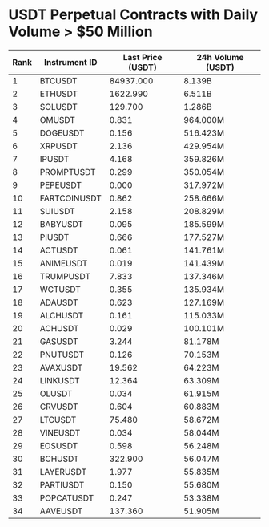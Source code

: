 # USDT Perpetual Contracts with Daily Volume > $50 Million

| Rank | Instrument ID | Last Price (USDT) | 24h Volume (USDT) |
|------|---------------|-------------------|-------------------|
| 1 | BTCUSDT | 84937.000 | 8.139B |
| 2 | ETHUSDT | 1622.990 | 6.511B |
| 3 | SOLUSDT | 129.700 | 1.286B |
| 4 | OMUSDT | 0.831 | 964.000M |
| 5 | DOGEUSDT | 0.156 | 516.423M |
| 6 | XRPUSDT | 2.136 | 429.954M |
| 7 | IPUSDT | 4.168 | 359.826M |
| 8 | PROMPTUSDT | 0.299 | 350.054M |
| 9 | PEPEUSDT | 0.000 | 317.972M |
| 10 | FARTCOINUSDT | 0.862 | 258.666M |
| 11 | SUIUSDT | 2.158 | 208.829M |
| 12 | BABYUSDT | 0.095 | 185.599M |
| 13 | PIUSDT | 0.666 | 177.527M |
| 14 | ACTUSDT | 0.061 | 141.761M |
| 15 | ANIMEUSDT | 0.019 | 141.439M |
| 16 | TRUMPUSDT | 7.833 | 137.346M |
| 17 | WCTUSDT | 0.355 | 135.934M |
| 18 | ADAUSDT | 0.623 | 127.169M |
| 19 | ALCHUSDT | 0.161 | 115.033M |
| 20 | ACHUSDT | 0.029 | 100.101M |
| 21 | GASUSDT | 3.244 | 81.178M |
| 22 | PNUTUSDT | 0.126 | 70.153M |
| 23 | AVAXUSDT | 19.562 | 64.223M |
| 24 | LINKUSDT | 12.364 | 63.309M |
| 25 | OLUSDT | 0.034 | 61.915M |
| 26 | CRVUSDT | 0.604 | 60.883M |
| 27 | LTCUSDT | 75.480 | 58.672M |
| 28 | VINEUSDT | 0.034 | 58.044M |
| 29 | EOSUSDT | 0.598 | 56.248M |
| 30 | BCHUSDT | 322.900 | 56.047M |
| 31 | LAYERUSDT | 1.977 | 55.835M |
| 32 | PARTIUSDT | 0.150 | 55.680M |
| 33 | POPCATUSDT | 0.247 | 53.338M |
| 34 | AAVEUSDT | 137.360 | 51.905M |
